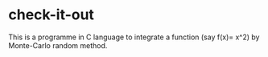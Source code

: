 # check-it-out
This is a programme in C language to integrate a function (say f(x)= x^2) by Monte-Carlo random method. 
